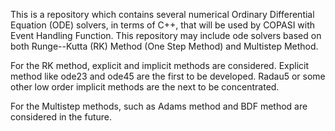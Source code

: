 This is a repository which contains several numerical Ordinary Differential Equation (ODE) solvers, in terms of C++, that will be used by COPASI with Event Handling Function. This repository may include ode solvers based on both Runge--Kutta (RK) Method (One Step Method) and Multistep Method.

For the RK method, explicit and implicit methods are considered. Explicit method like ode23 and ode45 are the first to be developed. Radau5 or some other low order implicit methods are the next to be concentrated. 

For the Multistep methods, such as Adams method and BDF method are considered in the future. 

